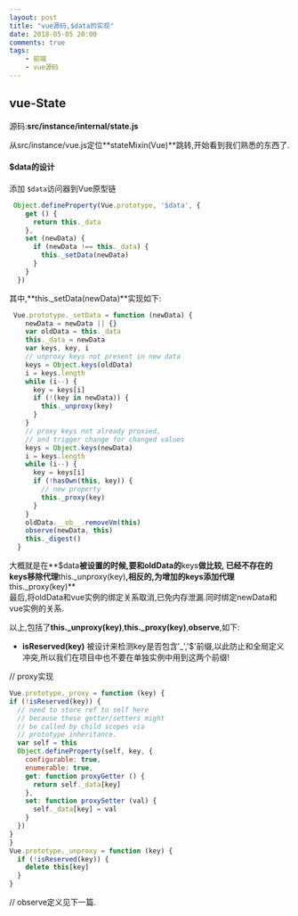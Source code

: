 ```yaml
---
layout: post
title: "vue源码,$data的实现"
date: 2018-05-05 20:00
comments: true
tags: 
	- 前端 
	- vue源码
---
```


## vue-State

源码:**src/instance/internal/state.js**

从src/instance/vue.js定位**stateMixin(Vue)**跳转,开始看到我们熟悉的东西了.

<!--more--> 
#### **$data**的设计
添加 `$data`访问器到Vue原型链
```javascript
 Object.defineProperty(Vue.prototype, '$data', {
    get () {
      return this._data
    },
    set (newData) {
      if (newData !== this._data) {
        this._setData(newData)
      }
    }
  })
```
其中,**this._setData(newData)**实现如下:
```javascript
 Vue.prototype._setData = function (newData) {
    newData = newData || {}
    var oldData = this._data
    this._data = newData
    var keys, key, i
    // unproxy keys not present in new data
    keys = Object.keys(oldData)
    i = keys.length
    while (i--) {
      key = keys[i]
      if (!(key in newData)) {
        this._unproxy(key)
      }
    }
    // proxy keys not already proxied,
    // and trigger change for changed values
    keys = Object.keys(newData)
    i = keys.length
    while (i--) {
      key = keys[i]
      if (!hasOwn(this, key)) {
        // new property
        this._proxy(key)
      }
    }
    oldData.__ob__.removeVm(this)
    observe(newData, this)
    this._digest()
  }
```
大概就是在**$data**被设置的时候,要和oldData的**keys**做比较,
已经不存在的keys移除代理**this._unproxy(key)**,相反的,为增加的keys添加代理**this._proxy(key)**  
最后,将oldData和vue实例的绑定关系取消,已免内存泄漏.同时绑定newData和vue实例的关系.

以上,包括了**this._unproxy(key)**,**this._proxy(key)**,**observe**,如下:

- **isReserved(key)** 被设计来检测key是否包含'_','$'前缀,以此防止和全局定义冲突,所以我们在项目中也不要在单独实例中用到这两个前缀!

// proxy实现
```javascript
Vue.prototype._proxy = function (key) {
if (!isReserved(key)) {
  // need to store ref to self here
  // because these getter/setters might
  // be called by child scopes via
  // prototype inheritance.
  var self = this
  Object.defineProperty(self, key, {
    configurable: true,
    enumerable: true,
    get: function proxyGetter () {
      return self._data[key]
    },
    set: function proxySetter (val) {
      self._data[key] = val
    }
  })
}
}
Vue.prototype._unproxy = function (key) {
  if (!isReserved(key)) {
    delete this[key]
  }
}
```

// observe定义见下一篇.
